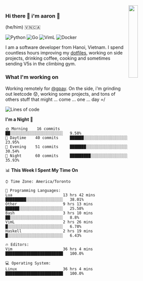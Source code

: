 <img src="https://media.giphy.com/media/l1J9LMNeWISnddECA/giphy.gif" align="right" width="24%" />

### Hi there 👋 i'm aaron :wolf:
(he/him) 🇻🇳🇨🇦

<p align="left">
    <img alt="Python" src="https://img.shields.io/badge/-Python-blue?style=flat-square&logo=python&logoColor=white" />
    <img alt="Go" src="https://img.shields.io/badge/-Golang-46a2f1?style=flat-square&logo=go&logoColor=white" />
    <img alt="VimL" src="https://img.shields.io/badge/-VimL-66d124?style=flat-square&logo=vim&logoColor=white" />
    <img alt="Docker" src="https://img.shields.io/badge/-Docker-1bd7de?style=flat-square&logo=docker&logoColor=white" />
</p>

I am a software developer from Hanoi, Vietnam. I spend countless hours improving my [dotfiles](https://github.com/aarnphm/dotfiles), working on side projects, drinking coffee, cooking and sometimes sending V5s in the climbing gym.

### What I'm working on
Working remotely for [@gpay](http://gpay.vn/en/home_en/). On the side, i'm grinding out leetcode :worried:, working some projects, and tons of others stuff that might ... come ... one ... day =/



<!--START_SECTION:waka-->
![Lines of code](https://img.shields.io/badge/From%20Hello%20World%20I%27ve%20Written-3.1%20million%20lines%20of%20code-blue)

**I'm a Night 🦉** 

```text
🌞 Morning    16 commits     ██░░░░░░░░░░░░░░░░░░░░░░░   9.58% 
🌆 Daytime    40 commits     ██████░░░░░░░░░░░░░░░░░░░   23.95% 
🌃 Evening    51 commits     ███████░░░░░░░░░░░░░░░░░░   30.54% 
🌙 Night      60 commits     █████████░░░░░░░░░░░░░░░░   35.93%

```


📊 **This Week I Spent My Time On** 

```text
⌚︎ Time Zone: America/Toronto

💬 Programming Languages: 
Lua                      13 hrs 42 mins      █████████░░░░░░░░░░░░░░░░   38.01% 
Other                    9 hrs 13 mins       ██████░░░░░░░░░░░░░░░░░░░   25.58% 
Bash                     3 hrs 10 mins       ██░░░░░░░░░░░░░░░░░░░░░░░   8.8% 
VimL                     2 hrs 26 mins       █░░░░░░░░░░░░░░░░░░░░░░░░   6.78% 
Haskell                  2 hrs 19 mins       █░░░░░░░░░░░░░░░░░░░░░░░░   6.43%

🔥 Editors: 
Vim                      36 hrs 4 mins       █████████████████████████   100.0%

💻 Operating System: 
Linux                    36 hrs 4 mins       █████████████████████████   100.0%

```


<!--END_SECTION:waka-->

<!--
**aarnphm/aarnphm** is a ✨ _special_ ✨ repository because its `README.md` (this file) appears on your GitHub profile.

Here are some ideas to get you started:

- 🔭 I’m currently working on ...
- 🌱 I’m currently learning ...
- 👯 I’m looking to collaborate on ...
- 🤔 I’m looking for help with ...
- 💬 Ask me about ...
- 📫 How to reach me: ...
- 😄 Pronouns: ...
- ⚡ Fun fact: ...
-->
